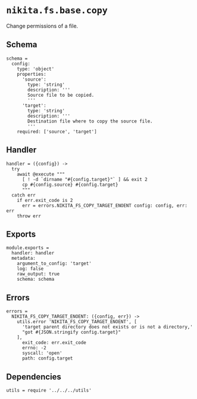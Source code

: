 
# `nikita.fs.base.copy`

Change permissions of a file.

## Schema

    schema =
      config:
        type: 'object'
        properties:
          'source':
            type: 'string'
            description: '''
            Source file to be copied.
            '''
          'target':
            type: 'string'
            description: '''
            Destination file where to copy the source file.
            '''
        required: ['source', 'target']

## Handler

    handler = ({config}) ->
      try
        await @execute """
          [ ! -d `dirname "#{config.target}"` ] && exit 2
          cp #{config.source} #{config.target}
          """
      catch err
        if err.exit_code is 2
          err = errors.NIKITA_FS_COPY_TARGET_ENOENT config: config, err: err
        throw err

## Exports

    module.exports =
      handler: handler
      metadata:
        argument_to_config: 'target'
        log: false
        raw_output: true
        schema: schema

## Errors

    errors =
      NIKITA_FS_COPY_TARGET_ENOENT: ({config, err}) ->
        utils.error 'NIKITA_FS_COPY_TARGET_ENOENT', [
          'target parent directory does not exists or is not a directory,'
          "got #{JSON.stringify config.target}"
        ],
          exit_code: err.exit_code
          errno: -2
          syscall: 'open'
          path: config.target

## Dependencies

    utils = require '../../../utils'
